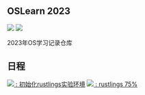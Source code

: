 OSLearn 2023
--------
![](https://img.shields.io/badge/Dairy-comet959-blue.svg)
![](https://img.shields.io/badge/Lang-rust-green.svg)

2023年OS学习记录仓库

日程
-----

[![](https://img.shields.io/badge/Oct.11-Record1-yellow.svg) : 初始化rustlings实验环境](./dairy/record1_20231011.md)
[![](https://img.shields.io/badge/Oct.23-Record2-yellow.svg) : rustlings 75%](./dairy/record2_20231023.md)